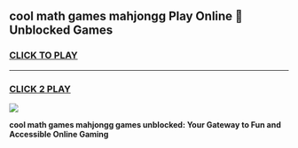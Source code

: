 
## cool math games mahjongg Play Online 👋 Unblocked Games
<h3>
<a href="https://news.freeplayer.one?title=cool_math_games_mahjongg&ref=17CMG">CLICK TO PLAY</a></h3>
<hr>

<h3>
<a href="https://news.freeplayer.one?title=cool_math_games_mahjongg&ref=17CMG">CLICK 2 PLAY</a>
  
</h3>

<a href="https://news.freeplayer.one?title=cool_math_games_mahjongg&ref=17CMG/"><img src="https://clearcache.store/games.png"></a>


**cool math games mahjongg games unblocked: Your Gateway to Fun and Accessible Online Gaming**
